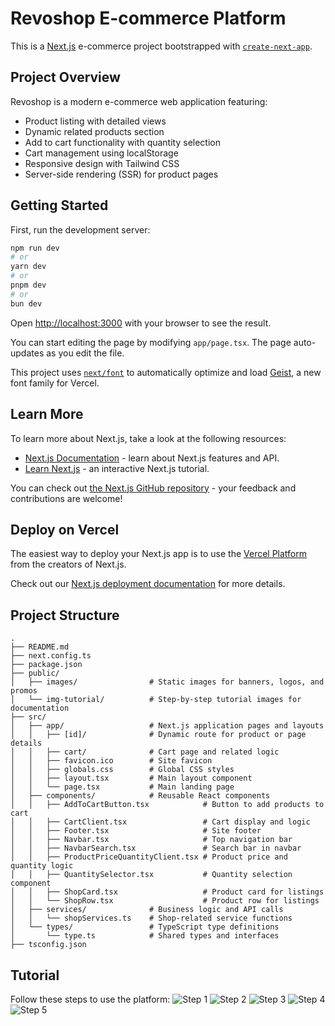 # Revoshop E-commerce Platform

This is a [Next.js](https://nextjs.org) e-commerce project bootstrapped with [`create-next-app`](https://nextjs.org/docs/app/api-reference/cli/create-next-app).

## Project Overview

Revoshop is a modern e-commerce web application featuring:
- Product listing with detailed views
- Dynamic related products section
- Add to cart functionality with quantity selection
- Cart management using localStorage
- Responsive design with Tailwind CSS
- Server-side rendering (SSR) for product pages

## Getting Started

First, run the development server:

```bash
npm run dev
# or
yarn dev
# or
pnpm dev
# or
bun dev
```

Open [http://localhost:3000](http://localhost:3000) with your browser to see the result.

You can start editing the page by modifying `app/page.tsx`. The page auto-updates as you edit the file.

This project uses [`next/font`](https://nextjs.org/docs/app/building-your-application/optimizing/fonts) to automatically optimize and load [Geist](https://vercel.com/font), a new font family for Vercel.

## Learn More

To learn more about Next.js, take a look at the following resources:

- [Next.js Documentation](https://nextjs.org/docs) - learn about Next.js features and API.
- [Learn Next.js](https://nextjs.org/learn) - an interactive Next.js tutorial.

You can check out [the Next.js GitHub repository](https://github.com/vercel/next.js) - your feedback and contributions are welcome!

## Deploy on Vercel

The easiest way to deploy your Next.js app is to use the [Vercel Platform](https://vercel.com/new?utm_medium=default-template&filter=next.js&utm_source=create-next-app&utm_campaign=create-next-app-readme) from the creators of Next.js.

Check out our [Next.js deployment documentation](https://nextjs.org/docs/app/building-your-application/deploying) for more details.

## Project Structure

```text
.
├── README.md
├── next.config.ts
├── package.json
├── public/
│   ├── images/                # Static images for banners, logos, and promos
│   └── img-tutorial/          # Step-by-step tutorial images for documentation
├── src/
│   ├── app/                   # Next.js application pages and layouts
│   │   ├── [id]/              # Dynamic route for product or page details
│   │   ├── cart/              # Cart page and related logic
│   │   ├── favicon.ico        # Site favicon
│   │   ├── globals.css        # Global CSS styles
│   │   ├── layout.tsx         # Main layout component
│   │   └── page.tsx           # Main landing page
│   ├── components/            # Reusable React components
│   │   ├── AddToCartButton.tsx            # Button to add products to cart
│   │   ├── CartClient.tsx                 # Cart display and logic
│   │   ├── Footer.tsx                     # Site footer
│   │   ├── Navbar.tsx                     # Top navigation bar
│   │   ├── NavbarSearch.tsx               # Search bar in navbar
│   │   ├── ProductPriceQuantityClient.tsx # Product price and quantity logic
│   │   ├── QuantitySelector.tsx           # Quantity selection component
│   │   ├── ShopCard.tsx                   # Product card for listings
│   │   └── ShopRow.tsx                    # Product row for listings
│   ├── services/              # Business logic and API calls
│   │   └── shopServices.ts    # Shop-related service functions
│   └── types/                 # TypeScript type definitions
│       └── type.ts            # Shared types and interfaces
├── tsconfig.json

```


## Tutorial
Follow these steps to use the platform:
![Step 1](public/img-tutorial/1.jpg)
![Step 2](public/img-tutorial/2.jpg)
![Step 3](public/img-tutorial/3.jpg)
![Step 4](public/img-tutorial/4.jpg)
![Step 5](public/img-tutorial/5.jpg)

